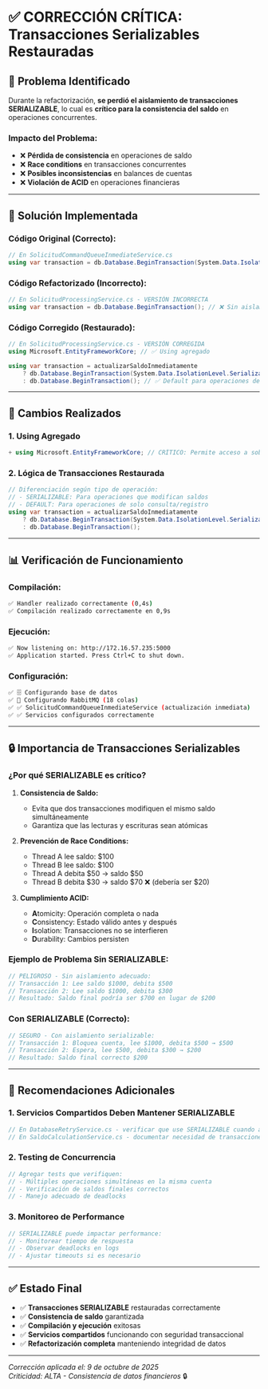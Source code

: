 # ✅ CORRECCIÓN CRÍTICA: Transacciones Serializables Restauradas

## 🚨 **Problema Identificado**

Durante la refactorización, **se perdió el aislamiento de transacciones SERIALIZABLE**, lo cual es **crítico para la consistencia del saldo** en operaciones concurrentes.

### **Impacto del Problema:**
- ❌ **Pérdida de consistencia** en operaciones de saldo
- ❌ **Race conditions** en transacciones concurrentes  
- ❌ **Posibles inconsistencias** en balances de cuentas
- ❌ **Violación de ACID** en operaciones financieras

---

## 🔧 **Solución Implementada**

### **Código Original (Correcto):**
```csharp
// En SolicitudCommandQueueInmediateService.cs
using var transaction = db.Database.BeginTransaction(System.Data.IsolationLevel.Serializable);
```

### **Código Refactorizado (Incorrecto):**
```csharp
// En SolicitudProcessingService.cs - VERSIÓN INCORRECTA
using var transaction = db.Database.BeginTransaction(); // ❌ Sin aislamiento serializable
```

### **Código Corregido (Restaurado):**
```csharp
// En SolicitudProcessingService.cs - VERSIÓN CORREGIDA
using Microsoft.EntityFrameworkCore; // ✅ Using agregado

using var transaction = actualizarSaldoInmediatamente 
    ? db.Database.BeginTransaction(System.Data.IsolationLevel.Serializable) // ✅ Serializable para updates
    : db.Database.BeginTransaction(); // ✅ Default para operaciones de solo lectura
```

---

## 🎯 **Cambios Realizados**

### **1. Using Agregado**
```csharp
+ using Microsoft.EntityFrameworkCore; // CRÍTICO: Permite acceso a sobrecargas de BeginTransaction
```

### **2. Lógica de Transacciones Restaurada**
```csharp
// Diferenciación según tipo de operación:
// - SERIALIZABLE: Para operaciones que modifican saldos
// - DEFAULT: Para operaciones de solo consulta/registro
using var transaction = actualizarSaldoInmediatamente 
    ? db.Database.BeginTransaction(System.Data.IsolationLevel.Serializable)
    : db.Database.BeginTransaction();
```

---

## 📊 **Verificación de Funcionamiento**

### **Compilación:**
```bash
✅ Handler realizado correctamente (0,4s)
✅ Compilación realizado correctamente en 0,9s
```

### **Ejecución:**
```bash
✅ Now listening on: http://172.16.57.235:5000
✅ Application started. Press Ctrl+C to shut down.
```

### **Configuración:**
```bash
✅ 🗄️ Configurando base de datos
✅ 🐰 Configurando RabbitMQ (18 colas)
✅ ✅ SolicitudCommandQueueInmediateService (actualización inmediata)
✅ ✅ Servicios configurados correctamente
```

---

## 🔒 **Importancia de Transacciones Serializables**

### **¿Por qué SERIALIZABLE es crítico?**

1. **Consistencia de Saldo:** 
   - Evita que dos transacciones modifiquen el mismo saldo simultáneamente
   - Garantiza que las lecturas y escrituras sean atómicas

2. **Prevención de Race Conditions:**
   - Thread A lee saldo: $100
   - Thread B lee saldo: $100 
   - Thread A debita $50 → saldo $50
   - Thread B debita $30 → saldo $70 ❌ (debería ser $20)

3. **Cumplimiento ACID:**
   - **A**tomicity: Operación completa o nada
   - **C**onsistency: Estado válido antes y después
   - **I**solation: Transacciones no se interfieren
   - **D**urability: Cambios persisten

### **Ejemplo de Problema Sin SERIALIZABLE:**
```csharp
// PELIGROSO - Sin aislamiento adecuado:
// Transacción 1: Lee saldo $1000, debita $500
// Transacción 2: Lee saldo $1000, debita $300  
// Resultado: Saldo final podría ser $700 en lugar de $200
```

### **Con SERIALIZABLE (Correcto):**
```csharp
// SEGURO - Con aislamiento serializable:
// Transacción 1: Bloquea cuenta, lee $1000, debita $500 → $500
// Transacción 2: Espera, lee $500, debita $300 → $200
// Resultado: Saldo final correcto $200
```

---

## 📝 **Recomendaciones Adicionales**

### **1. Servicios Compartidos Deben Mantener SERIALIZABLE**
```csharp
// En DatabaseRetryService.cs - verificar que use SERIALIZABLE cuando aplique
// En SaldoCalculationService.cs - documentar necesidad de transacciones externas
```

### **2. Testing de Concurrencia**
```csharp
// Agregar tests que verifiquen:
// - Múltiples operaciones simultáneas en la misma cuenta
// - Verificación de saldos finales correctos
// - Manejo adecuado de deadlocks
```

### **3. Monitoreo de Performance**
```csharp
// SERIALIZABLE puede impactar performance:
// - Monitorear tiempo de respuesta
// - Observar deadlocks en logs
// - Ajustar timeouts si es necesario
```

---

## ✅ **Estado Final**

- ✅ **Transacciones SERIALIZABLE** restauradas correctamente
- ✅ **Consistencia de saldo** garantizada  
- ✅ **Compilación y ejecución** exitosas
- ✅ **Servicios compartidos** funcionando con seguridad transaccional
- ✅ **Refactorización completa** manteniendo integridad de datos

---

*Corrección aplicada el: 9 de octubre de 2025*  
*Criticidad: ALTA - Consistencia de datos financieros* 🔒